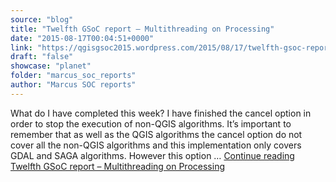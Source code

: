 ```yaml
---
source: "blog"
title: "Twelfth GSoC report – Multithreading on Processing"
date: "2015-08-17T00:04:51+0000"
link: "https://qgisgsoc2015.wordpress.com/2015/08/17/twelfth-gsoc-report-multithreading-on-processing/"
draft: "false"
showcase: "planet"
folder: "marcus_soc_reports"
author: "Marcus SOC reports"
---
```


What do I have completed this week? I have finished the cancel option in order to stop the execution of non-QGIS algorithms. It&#8217;s important to remember that as well as the QGIS algorithms the cancel option do not cover all the non-QGIS algorithms and this implementation only covers GDAL and SAGA algorithms. However this option &#8230; <a class="more-link" href="https://qgisgsoc2015.wordpress.com/2015/08/17/twelfth-gsoc-report-multithreading-on-processing/">Continue reading <span class="screen-reader-text">Twelfth GSoC report – Multithreading on&#160;Processing</span></a>
